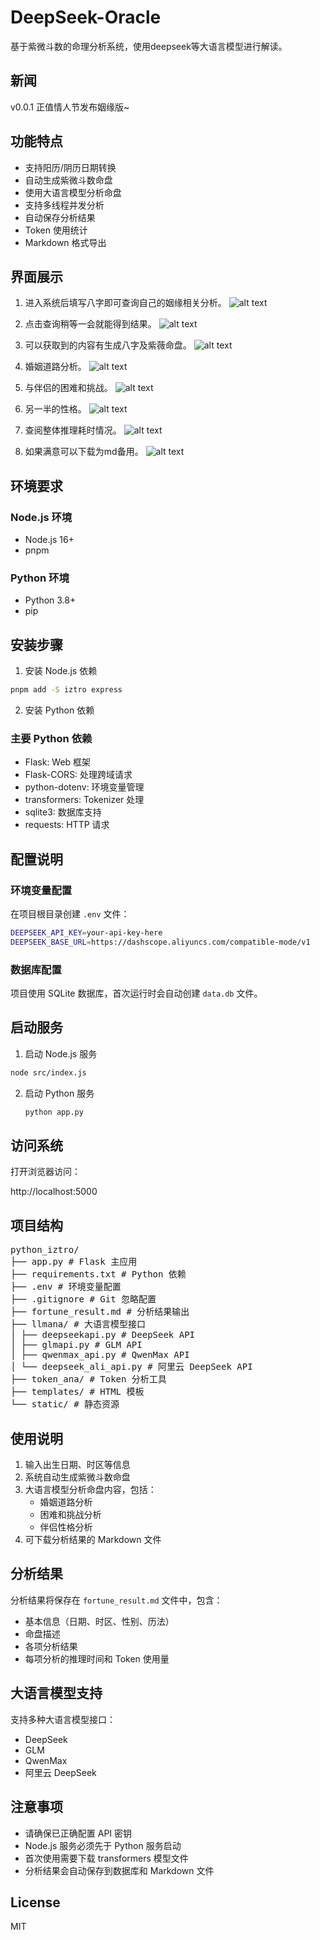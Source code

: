 # DeepSeek-Oracle

基于紫微斗数的命理分析系统，使用deepseek等大语言模型进行解读。

## 新闻

v0.0.1 正值情人节发布姻缘版~

## 功能特点

- 支持阳历/阴历日期转换
- 自动生成紫微斗数命盘
- 使用大语言模型分析命盘
- 支持多线程并发分析
- 自动保存分析结果
- Token 使用统计
- Markdown 格式导出

## 界面展示

1. 进入系统后填写八字即可查询自己的姻缘相关分析。
![alt text](./static/p1.png)

2. 点击查询稍等一会就能得到结果。
![alt text](./static/p2.png)

3. 可以获取到的内容有生成八字及紫薇命盘。
![alt text](./static/p3.png)

4. 婚姻道路分析。
![alt text](./static/p4.png)

5. 与伴侣的困难和挑战。
![alt text](./static/p5.png)

6. 另一半的性格。
![alt text](./static/p6.png)

7. 查阅整体推理耗时情况。
![alt text](./static/p7.jpg)

8. 如果满意可以下载为md备用。
![alt text](./static/p8.png)

## 环境要求

### Node.js 环境
- Node.js 16+
- pnpm

### Python 环境
- Python 3.8+
- pip

## 安装步骤

1. 安装 Node.js 依赖



```bash
pnpm add -S iztro express
```




2. 安装 Python 依赖


### 主要 Python 依赖
- Flask: Web 框架
- Flask-CORS: 处理跨域请求
- python-dotenv: 环境变量管理
- transformers: Tokenizer 处理
- sqlite3: 数据库支持
- requests: HTTP 请求

## 配置说明

### 环境变量配置
在项目根目录创建 `.env` 文件：

```bash
DEEPSEEK_API_KEY=your-api-key-here
DEEPSEEK_BASE_URL=https://dashscope.aliyuncs.com/compatible-mode/v1
```



### 数据库配置
项目使用 SQLite 数据库，首次运行时会自动创建 `data.db` 文件。

## 启动服务

1. 启动 Node.js 服务

```bash
node src/index.js
```

2. 启动 Python 服务

   ```bash
   python app.py
   ```

   

## 访问系统

打开浏览器访问：

http://localhost:5000




## 项目结构

<pre>
python_iztro/
├── app.py # Flask 主应用
├── requirements.txt # Python 依赖
├── .env # 环境变量配置
├── .gitignore # Git 忽略配置
├── fortune_result.md # 分析结果输出
├── llmana/ # 大语言模型接口
│ ├── deepseekapi.py # DeepSeek API
│ ├── glmapi.py # GLM API
│ ├── qwenmax_api.py # QwenMax API
│ └── deepseek_ali_api.py # 阿里云 DeepSeek API
├── token_ana/ # Token 分析工具
├── templates/ # HTML 模板
└── static/ # 静态资源
</pre>

## 使用说明

1. 输入出生日期、时区等信息
2. 系统自动生成紫微斗数命盘
3. 大语言模型分析命盘内容，包括：
   - 婚姻道路分析
   - 困难和挑战分析
   - 伴侣性格分析
4. 可下载分析结果的 Markdown 文件

## 分析结果

分析结果将保存在 `fortune_result.md` 文件中，包含：
- 基本信息（日期、时区、性别、历法）
- 命盘描述
- 各项分析结果
- 每项分析的推理时间和 Token 使用量

## 大语言模型支持

支持多种大语言模型接口：
- DeepSeek
- GLM
- QwenMax
- 阿里云 DeepSeek

## 注意事项

- 请确保已正确配置 API 密钥
- Node.js 服务必须先于 Python 服务启动
- 首次使用需要下载 transformers 模型文件
- 分析结果会自动保存到数据库和 Markdown 文件

## License

MIT